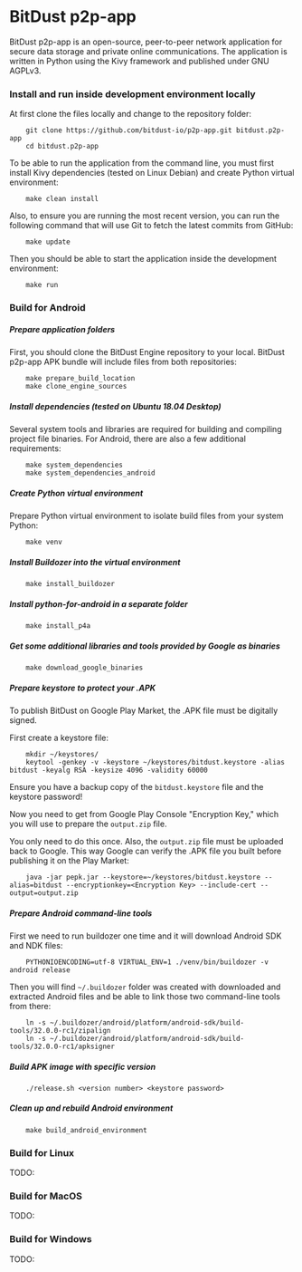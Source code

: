 # BitDust p2p-app

BitDust p2p-app is an open-source, peer-to-peer network application for secure data storage and private online communications. The application is written in Python using the Kivy framework and published under GNU AGPLv3.



### Install and run inside development environment locally

At first clone the files locally and change to the repository folder:

        git clone https://github.com/bitdust-io/p2p-app.git bitdust.p2p-app
        cd bitdust.p2p-app


To be able to run the application from the command line, you must first install Kivy dependencies (tested on Linux Debian) and create Python virtual environment:

        make clean install


Also, to ensure you are running the most recent version, you can run the following command that will use Git to fetch the latest commits from GitHub:

        make update


Then you should be able to start the application inside the development environment:

        make run



### Build for Android

##### Prepare application folders

First, you should clone the BitDust Engine repository to your local. BitDust p2p-app APK bundle will include files from both repositories:

        make prepare_build_location
        make clone_engine_sources



##### Install dependencies (tested on Ubuntu 18.04 Desktop)

Several system tools and libraries are required for building and compiling project file binaries. For Android, there are also a few additional requirements:

        make system_dependencies
        make system_dependencies_android



##### Create Python virtual environment

Prepare Python virtual environment to isolate build files from your system Python:

        make venv



##### Install Buildozer into the virtual environment

        make install_buildozer



##### Install python-for-android in a separate folder

        make install_p4a



##### Get some additional libraries and tools provided by Google as binaries

        make download_google_binaries



##### Prepare keystore to protect your .APK

To publish BitDust on Google Play Market, the .APK file must be digitally signed.

First create a keystore file:

        mkdir ~/keystores/
        keytool -genkey -v -keystore ~/keystores/bitdust.keystore -alias bitdust -keyalg RSA -keysize 4096 -validity 60000


Ensure you have a backup copy of the `bitdust.keystore` file and the keystore password!

Now you need to get from Google Play Console "Encryption Key," which you will use to prepare the `output.zip` file.

You only need to do this once. Also, the `output.zip` file must be uploaded back to Google. This way Google can verify the .APK file you built before publishing it on the Play Market:

        java -jar pepk.jar --keystore=~/keystores/bitdust.keystore --alias=bitdust --encryptionkey=<Encryption Key> --include-cert --output=output.zip



##### Prepare Android command-line tools

First we need to run buildozer one time and it will download Android SDK and NDK files:

        PYTHONIOENCODING=utf-8 VIRTUAL_ENV=1 ./venv/bin/buildozer -v android release


Then you will find `~/.buildozer` folder was created with downloaded and extracted Android files and be able to link those two command-line tools from there:

        ln -s ~/.buildozer/android/platform/android-sdk/build-tools/32.0.0-rc1/zipalign
        ln -s ~/.buildozer/android/platform/android-sdk/build-tools/32.0.0-rc1/apksigner



##### Build APK image with specific version

        ./release.sh <version number> <keystore password>



##### Clean up and rebuild Android environment

        make build_android_environment



### Build for Linux

TODO:



### Build for MacOS

TODO:



### Build for Windows

TODO:

